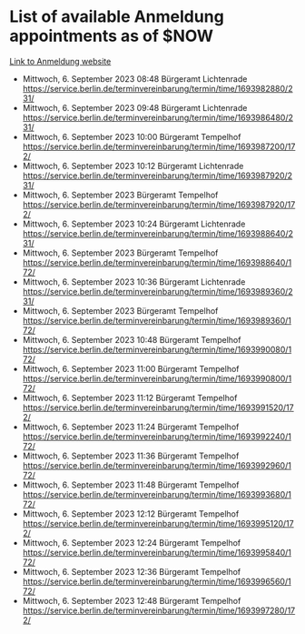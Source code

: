 # List of available Anmeldung appointments as of $NOW
[Link to Anmeldung website](https://service.berlin.de/terminvereinbarung/termin/tag.php?termin=1&anliegen[]=120686&dienstleisterlist=122210,122217,327316,122219,327312,122227,327314,122231,327346,122243,327348,122254,122252,329742,122260,329745,122262,329748,122271,327278,122273,327274,122277,327276,330436,122280,327294,122282,327290,122284,327292,122291,327270,122285,327266,122286,327264,122296,327268,150230,329760,122297,327286,122294,327284,122312,329763,122314,329775,122304,327330,122311,327334,122309,327332,317869,122281,327352,122279,329772,122283,122276,327324,122274,327326,122267,329766,122246,327318,122251,327320,122257,327322,122208,327298,122226,327300&herkunft=http%3A%2F%2Fservice.berlin.de%2Fdienstleistung%2F120686%2F)
- Mittwoch, 6. September 2023 08:48 Bürgeramt Lichtenrade https://service.berlin.de/terminvereinbarung/termin/time/1693982880/231/
- Mittwoch, 6. September 2023 09:48 Bürgeramt Lichtenrade https://service.berlin.de/terminvereinbarung/termin/time/1693986480/231/
- Mittwoch, 6. September 2023 10:00 Bürgeramt Tempelhof https://service.berlin.de/terminvereinbarung/termin/time/1693987200/172/
- Mittwoch, 6. September 2023 10:12 Bürgeramt Lichtenrade https://service.berlin.de/terminvereinbarung/termin/time/1693987920/231/
- Mittwoch, 6. September 2023  Bürgeramt Tempelhof https://service.berlin.de/terminvereinbarung/termin/time/1693987920/172/
- Mittwoch, 6. September 2023 10:24 Bürgeramt Lichtenrade https://service.berlin.de/terminvereinbarung/termin/time/1693988640/231/
- Mittwoch, 6. September 2023  Bürgeramt Tempelhof https://service.berlin.de/terminvereinbarung/termin/time/1693988640/172/
- Mittwoch, 6. September 2023 10:36 Bürgeramt Lichtenrade https://service.berlin.de/terminvereinbarung/termin/time/1693989360/231/
- Mittwoch, 6. September 2023  Bürgeramt Tempelhof https://service.berlin.de/terminvereinbarung/termin/time/1693989360/172/
- Mittwoch, 6. September 2023 10:48 Bürgeramt Tempelhof https://service.berlin.de/terminvereinbarung/termin/time/1693990080/172/
- Mittwoch, 6. September 2023 11:00 Bürgeramt Tempelhof https://service.berlin.de/terminvereinbarung/termin/time/1693990800/172/
- Mittwoch, 6. September 2023 11:12 Bürgeramt Tempelhof https://service.berlin.de/terminvereinbarung/termin/time/1693991520/172/
- Mittwoch, 6. September 2023 11:24 Bürgeramt Tempelhof https://service.berlin.de/terminvereinbarung/termin/time/1693992240/172/
- Mittwoch, 6. September 2023 11:36 Bürgeramt Tempelhof https://service.berlin.de/terminvereinbarung/termin/time/1693992960/172/
- Mittwoch, 6. September 2023 11:48 Bürgeramt Tempelhof https://service.berlin.de/terminvereinbarung/termin/time/1693993680/172/
- Mittwoch, 6. September 2023 12:12 Bürgeramt Tempelhof https://service.berlin.de/terminvereinbarung/termin/time/1693995120/172/
- Mittwoch, 6. September 2023 12:24 Bürgeramt Tempelhof https://service.berlin.de/terminvereinbarung/termin/time/1693995840/172/
- Mittwoch, 6. September 2023 12:36 Bürgeramt Tempelhof https://service.berlin.de/terminvereinbarung/termin/time/1693996560/172/
- Mittwoch, 6. September 2023 12:48 Bürgeramt Tempelhof https://service.berlin.de/terminvereinbarung/termin/time/1693997280/172/
